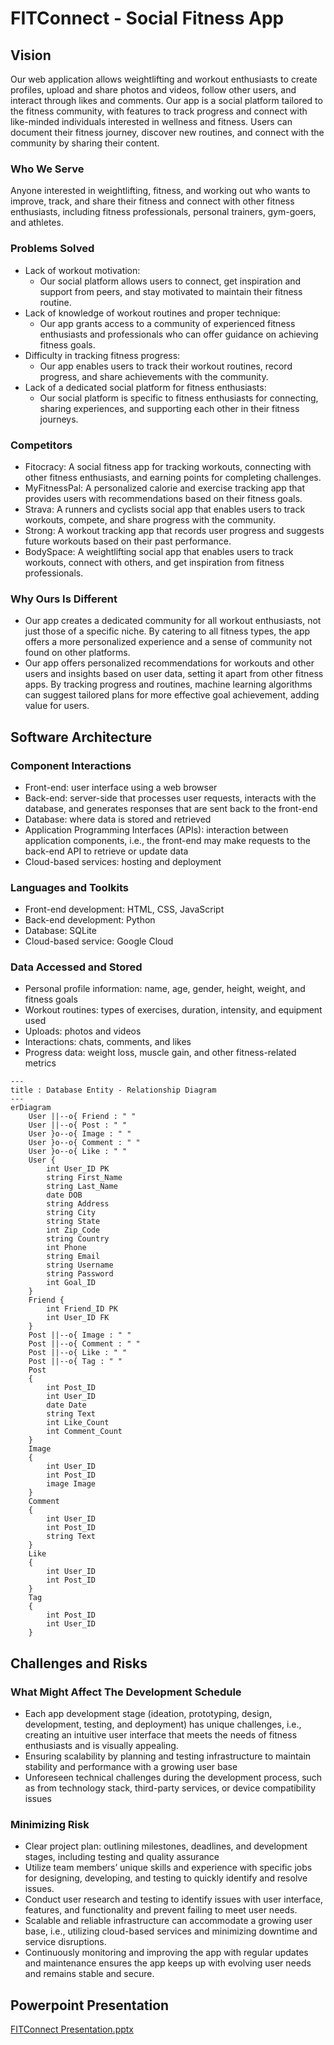 # FITConnect - Social Fitness App

## Vision
Our web application allows weightlifting and workout enthusiasts to create profiles, upload and share photos and videos, follow other users, and interact through likes and comments. Our app is a social platform tailored to the fitness community, with features to track progress and connect with like-minded individuals interested in wellness and fitness. Users can document their fitness journey, discover new routines, and connect with the community by sharing their content.

### Who We Serve
Anyone interested in weightlifting, fitness, and working out who wants to improve, track, and share their fitness and connect with other fitness enthusiasts, including fitness professionals, personal trainers, gym-goers, and athletes.

### Problems Solved
- Lack of workout motivation:
  - Our social platform allows users to connect, get inspiration and support from peers, and stay motivated to maintain their fitness routine.
- Lack of knowledge of workout routines and proper technique:
  - Our app grants access to a community of experienced fitness enthusiasts and professionals who can offer guidance on achieving fitness goals.
- Difficulty in tracking fitness progress:
  - Our app enables users to track their workout routines, record progress, and share achievements with the community.
- Lack of a dedicated social platform for fitness enthusiasts:
  - Our social platform is specific to fitness enthusiasts for connecting, sharing experiences, and supporting each other in their fitness journeys.

### Competitors
- Fitocracy: A social fitness app for tracking workouts, connecting with other fitness enthusiasts, and earning points for completing challenges.
- MyFitnessPal: A personalized calorie and exercise tracking app that provides users with recommendations based on their fitness goals.
- Strava: A runners and cyclists social app that enables users to track workouts, compete, and share progress with the community.
- Strong: A workout tracking app that records user progress and suggests future workouts based on their past performance.
- BodySpace: A weightlifting social app that enables users to track workouts, connect with others, and get inspiration from fitness professionals.

### Why Ours Is Different
- Our app creates a dedicated community for all workout enthusiasts, not just those of a specific niche. By catering to all fitness types, the app offers a more personalized experience and a sense of community not found on other platforms.
- Our app offers personalized recommendations for workouts and other users and insights based on user data, setting it apart from other fitness apps. By tracking progress and routines, machine learning algorithms can suggest tailored plans for more effective goal achievement, adding value for users.

## Software Architecture
### Component Interactions
- Front-end: user interface using a web browser
- Back-end: server-side that processes user requests, interacts with the database, and generates responses that are sent back to the front-end
- Database: where data is stored and retrieved
- Application Programming Interfaces (APIs): interaction between application components, i.e., the front-end may make requests to the back-end API to retrieve or update data
- Cloud-based services: hosting and deployment

### Languages and Toolkits
- Front-end development: HTML, CSS, JavaScript
- Back-end development: Python
- Database: SQLite
- Cloud-based service: Google Cloud

### Data Accessed and Stored
- Personal profile information: name, age, gender, height, weight, and fitness goals
- Workout routines: types of exercises, duration, intensity, and equipment used
- Uploads: photos and videos
- Interactions: chats, comments, and likes
- Progress data: weight loss, muscle gain, and other fitness-related metrics

```mermaid
---
title : Database Entity - Relationship Diagram
---
erDiagram
    User ||--o{ Friend : " "
    User ||--o{ Post : " "
    User }o--o{ Image : " "
    User }o--o{ Comment : " "
    User }o--o{ Like : " "
    User {
        int User_ID PK
        string First_Name
        string Last_Name
        date DOB
        string Address
        string City
        string State
        int Zip_Code
        string Country
        int Phone
        string Email
        string Username
        string Password
        int Goal_ID
    }
    Friend {
        int Friend_ID PK
        int User_ID FK
    }
    Post ||--o{ Image : " "
    Post ||--o{ Comment : " "
    Post ||--o{ Like : " "
    Post ||--o{ Tag : " "
    Post 
    {
        int Post_ID
        int User_ID
        date Date
        string Text
        int Like_Count
        int Comment_Count
    }
    Image 
    {
        int User_ID
        int Post_ID
        image Image
    }
    Comment 
    {
        int User_ID
        int Post_ID
        string Text
    }
    Like 
    {
        int User_ID
        int Post_ID
    }
    Tag 
    {
        int Post_ID
        int User_ID
    }
```
## Challenges and Risks
### What Might Affect The Development Schedule
- Each app development stage (ideation, prototyping, design, development, testing, and deployment) has unique challenges, i.e., creating an intuitive user interface that meets the needs of fitness enthusiasts and is visually appealing.
- Ensuring scalability by planning and testing infrastructure to maintain stability and performance with a growing user base
- Unforeseen technical challenges during the development process, such as from technology stack, third-party services, or device compatibility issues

### Minimizing Risk
- Clear project plan: outlining milestones, deadlines, and development stages, including testing and quality assurance
- Utilize team members’ unique skills and experience with specific jobs for designing, developing, and testing to quickly identify and resolve issues.
- Conduct user research and testing to identify issues with user interface, features, and functionality and prevent failing to meet user needs.
- Scalable and reliable infrastructure can accommodate a growing user base, i.e., utilizing cloud-based services and minimizing downtime and service disruptions.
- Continuously monitoring and improving the app with regular updates and maintenance ensures the app keeps up with evolving user needs and remains stable and secure.

## Powerpoint Presentation
[FITConnect Presentation.pptx](https://github.com/EECE3093C/team-project-voie/files/10752147/FITConnect.Presentation.pptx)
